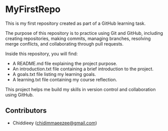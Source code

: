 # MyFirstRepo

This is my first repository created as part of a GitHub learning task.

The purpose of this repository is to practice using Git and GitHub, including creating repositories, making commits, managing branches, resolving merge conflicts, and collaborating through pull requests.

Inside this repository, you will find:
- A README.md file explaining the project purpose.
- An introduction.txt file containing a brief introduction to the project.
- A goals.txt file listing my learning goals.
- A learning.txt file containing my course reflection.

This project helps me build my skills in version control and collaboration using GitHub.

## Contributors

- Chiddieey (chidimmaeezee@gmail.com)

